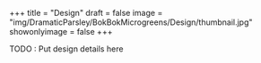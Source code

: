 +++
title = "Design"
draft = false
image = "img/DramaticParsley/BokBokMicrogreens/Design/thumbnail.jpg"
showonlyimage = false
+++

<!--more-->

TODO : Put design details here